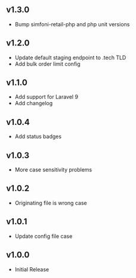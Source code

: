 ## v1.3.0

+ Bump simfoni-retail-php and php unit versions

## v1.2.0

+ Update default staging endpoint to .tech TLD
+ Add bulk order limit config

## v1.1.0

+ Add support for Laravel 9
+ Add changelog

## v1.0.4

+ Add status badges

## v1.0.3

+ More case sensitivity problems

## v1.0.2

+ Originating file is wrong case

## v1.0.1

+ Update config file case

## v1.0.0

+ Initial Release